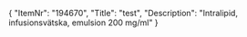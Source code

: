 {
  "ItemNr": "194670",
  "Title": "test",
  "Description": "Intralipid, infusionsvätska, emulsion 200 mg/ml"
}